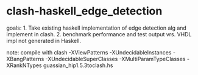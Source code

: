 # clash-haskell_edge_detection

goals:
	1. Take existing haskell implementation of edge detection alg and implement in clash.
	2. benchmark performance and test output vrs. VHDL impl not generated in Haskell. 
	
note: compile with clash -XViewPatterns -XUndecidableInstances -XBangPatterns -XUndecidableSuperClasses -XMultiParamTypeClasses -XRankNTypes guassian_hip1.5.3toclash.hs
